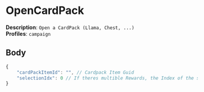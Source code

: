 # OpenCardPack

**Description**: `Open a CardPack (Llama, Chest, ...)` \
**Profiles**: `campaign`

## Body

```js
{
    "cardPackItemId": "", // Cardpack Item Guid
    "selectionIdx": 0 // If theres multible Rewards, the Index of the selected Reward
}
```
